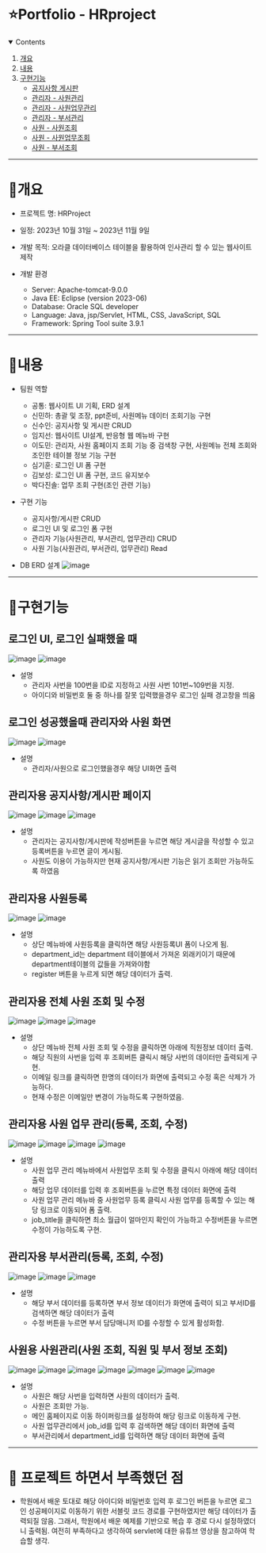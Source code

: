 ﻿# ⭐️Portfolio - HRproject

<!-- contents -->
<details open="open">
  <summary>Contents</summary>
  <ol>
    <li>
      <a href="#개요">개요</a>
    </li>
    <li>
      <a href="#내용">내용</a>
    </li>
    <li><a href="#구현기능">구현기능</a>
      <ul>
        <li><a href="#notice">공지사항 게시판</a></li>
        <li><a href="#member">관리자 - 사원관리</a></li>
        <li><a href="#board">관리자 - 사원업무관리</a></li>
        <li><a href="#reply">관리자 - 부서관리</a></li>
        <li><a href="#member">사원 - 사원조회</a></li>
        <li><a href="#board">사원 - 사원업무조회</a></li>
        <li><a href="#reply">사원 - 부서조회</a></li>
      </ul>
    </li>
  </ol>
</details>

----------
# 📝개요

* 프로젝트 명: HRProject

* 일정: 2023년 10월 31일 ~ 2023년 11월 9일

* 개발 목적: 오라클 데이터베이스 테이블을 활용하여 인사관리 할 수 있는 웹사이트 제작

* 개발 환경
  - Server: Apache-tomcat-9.0.0
  - Java EE: Eclipse (version 2023-06)
  - Database: Oracle SQL developer
  - Language: Java, jsp/Servlet, HTML, CSS, JavaScript, SQL
  - Framework: Spring Tool suite 3.9.1
----------
  # 📝내용
  
* 팀원 역할
  - 공통:  웹사이트 UI 기획, ERD 설계
  - 신민하: 총괄 및 조장, ppt준비, 사원메뉴 데이터 조회기능 구현
  - 신수인: 공지사항 및 게시판 CRUD
  - 임지선: 웹사이트 UI설계,  반응형 웹 메뉴바 구현
  - 이도민: 관리자, 사원 홈페이지 조회 기능 중 검색창 구현, 사원메뉴 전체 조회와 조인한 테이블 정보 기능 구현
  - 심기훈: 로그인 UI 폼 구현
  - 김보성: 로그인 UI 폼 구현, 코드 유지보수
  - 박다진솔: 업무 조회 구현(조인 관련 기능)

* 구현 기능
  - 공지사항/게시판 CRUD
  - 로그인 UI 및 로그인 폼 구현
  - 관리자 기능(사원관리, 부서관리, 업무관리) CRUD
  - 사원 기능(사원관리, 부서관리, 업무관리) Read

 * DB ERD 설계
![image](https://github.com/brandmin/HRproject/assets/82518048/98e49363-37c6-4e54-96c6-b16e7d2e9ff5)

----------   
# 📝구현기능

## 로그인 UI, 로그인 실패했을 때
![image](https://github.com/brandmin/HRproject/assets/82518048/c0abcae2-f6c3-4b14-8446-1ac351c617d9)
![image](https://github.com/brandmin/HRproject/assets/82518048/e00b4456-0a85-4550-9a51-ac1a606521f2)

* 설명
  - 관리자 사번을 100번을 ID로 지정하고 사원 사번 101번~109번을 지정.
  - 아이디와 비밀번호 둘 중 하나를 잘못 입력했을경우 로그인 실패 경고창을 띄움

## 로그인 성공했을때 관리자와 사원 화면
![image](https://github.com/brandmin/HRproject/assets/82518048/6c789abc-be6a-4d95-b4b5-f62f1bac4f96)
![image](https://github.com/brandmin/HRproject/assets/82518048/fec18191-987d-40c0-9581-c49fa3a8f133)

* 설명
  - 관리자/사원으로 로그인했을경우 해당 UI화면 출력

## 관리자용 공지사항/게시판 페이지
![image](https://github.com/brandmin/HRproject/assets/82518048/b6e8af3f-98d4-495d-aa77-e17bee355ad3)
![image](https://github.com/brandmin/HRproject/assets/82518048/5100778c-9baf-4530-8453-16311c9eb16a)
![image](https://github.com/brandmin/HRproject/assets/82518048/1ad68f62-e558-48a2-94ac-7c6e31820403)

* 설명
  - 관리자는 공지사항/게시판에 작성버튼을 누르면 해당 게시글을 작성할 수 있고 등록버튼을 누르면 글이 게시됨.
  - 사원도 이용이 가능하지만 현재 공지사항/게시판 기능은 읽기 조회만 가능하도록 하였음
  
## 관리자용 사원등록
![image](https://github.com/brandmin/HRproject/assets/82518048/035e8a11-cf4a-4117-a29f-b675240a0fc3)
![image](https://github.com/brandmin/HRproject/assets/82518048/ba2158ee-ec87-4034-aa83-01487fb1852f)

* 설명
  - 상단 메뉴바에 사원등록을 클릭하면 해당 사원등록UI 폼이 나오게 됨.
  - department_id는 department 테이블에서 가져온 외래키이기 때문에 department테이블의 값들을 가져와야함
  - register 버튼을 누르게 되면 해당 데이터가 출력.

## 관리자용 전체 사원 조회 및 수정
![image](https://github.com/brandmin/HRproject/assets/82518048/ee8e943e-b0a7-4e48-80e8-e10ad7c29525)
![image](https://github.com/brandmin/HRproject/assets/82518048/76b86b65-5763-40ef-9cf9-9426d6f050cd)
![image](https://github.com/brandmin/HRproject/assets/82518048/90ae50cd-f8f4-488c-b5c3-9426a343b3e6)

* 설명
  - 상단 메뉴바 전체 사원 조회 및 수정을 클릭하면 아래에 직원정보 데이터 출력.
  - 해당 직원의 사번을 입력 후 조회버튼 클릭시 해당 사번의 데이터만 출력되게 구현.
  - 이메일 링크를 클릭하면 한명의 데이터가 화면에 출력되고 수정 혹은 삭제가 가능하다.
  - 현재 수정은 이메일만 변경이 가능하도록 구현하였음.

## 관리자용 사원 업무 관리(등록, 조회, 수정)
![image](https://github.com/brandmin/HRproject/assets/82518048/c8b20b40-5d59-4e96-9640-cbf501a78d9f)
![image](https://github.com/brandmin/HRproject/assets/82518048/2de82101-2b51-40e9-8c62-65b4666dc426)
![image](https://github.com/brandmin/HRproject/assets/82518048/3ecba9d9-08de-47f2-ad15-707fc3da44b1)
![image](https://github.com/brandmin/HRproject/assets/82518048/94b9bf7a-c588-4731-8ab4-b70858acdfbd)

* 설명
  - 사원 업무 관리 메뉴바에서 사원업무 조회 및 수정을 클릭시 아래에 해당 데이터 출력
  - 해당 업무 데이터를 입력 후 조회버튼을 누르면 특정 데이터 화면에 출력
  - 사원 업무 관리 메뉴바 중 사원업무 등록 클릭시 사원 업무를 등록할 수 있는 해당 링크로 이동되어 폼 출력.
  - job_title을 클릭하면 최소 월급이 얼마인지 확인이 가능하고 수정버튼을 누르면 수정이 가능하도록 구현.

## 관리자용 부서관리(등록, 조회, 수정)
![image](https://github.com/brandmin/HRproject/assets/82518048/3edbbb1d-01c6-4407-ae65-6cb946f0c57f)
![image](https://github.com/brandmin/HRproject/assets/82518048/840273f6-b27e-4845-ac4f-12fcfc817587)
![image](https://github.com/brandmin/HRproject/assets/82518048/81e7c180-b2b1-4a5f-b753-5245cabb8101)

* 설명
  - 해당 부서 데이터를 등록하면 부서 정보 데이터가 화면에 출력이 되고 부서ID를 검색하면 해당 데이터가 출력
  - 수정 버튼을 누르면 부서 담당매니저 ID를 수정할 수 있게 활성화함.

## 사원용 사원관리(사원 조회, 직원 및 부서 정보 조회)
![image](https://github.com/brandmin/HRproject/assets/82518048/1ef5e606-469f-4dfd-8905-0ecd50031c68)
![image](https://github.com/brandmin/HRproject/assets/82518048/bd893cce-25e1-4d80-bcc7-8b9aeb56dea2)
![image](https://github.com/brandmin/HRproject/assets/82518048/bff1e96d-4ab4-4719-aa87-377410562ea8)
![image](https://github.com/brandmin/HRproject/assets/82518048/7c49f912-a7b3-472d-9da9-11b09919dd8f)
![image](https://github.com/brandmin/HRproject/assets/82518048/348bc856-d4d9-484d-af18-3469825a7ed2)
![image](https://github.com/brandmin/HRproject/assets/82518048/7b0f7471-afe3-4fd4-afef-52a961f9690e)
![image](https://github.com/brandmin/HRproject/assets/82518048/69587ee3-8bca-43f5-a405-66ed66729cf6)

* 설명
  - 사원은 해당 사번을 입력하면 사원의 데이터가 출력.
  - 사원은 조회만 가능.
  - 메인 홈페이지로 이동 하이퍼링크를 설정하여 해당 링크로 이동하게 구현.
  - 사원 업무관리에서 job_id를 입력 후 검색하면 해당 데이터 화면에 출력
  - 부서관리에서 department_id를 입력하면 해당 데이터 화면에 출력
---

# 📝 프로젝트 하면서 부족했던 점
- 학원에서 배운 토대로 해당 아이디와 비밀번호 입력 후 로그인 버튼을 누르면 로그인 성공페이지로 이동하기 위한 서블릿 코드 경로를 구현하였지만 해당 데이터가 출력되질 않음.
  그래서, 학원에서 배운 예제를 기반으로 복습 후 경로 다시 설정하였더니 출력됨. 여전히 부족하다고 생각하여 servlet에 대한 유튜브 영상을 참고하여 학습할 생각.

